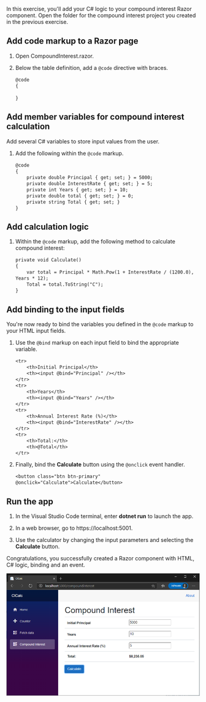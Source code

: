 In this exercise, you'll add your C# logic to your compound interest Razor component. Open the folder for the compound interest project you created in the previous exercise.

## Add code markup to a Razor page

1. Open CompoundInterest.razor.

1. Below the table definition, add a `@code` directive with braces.

    ```cshtml
    @code
    {
  
    }
    ```

## Add member variables for compound interest calculation

Add several C# variables to store input values from the user.

1. Add the following within the `@code` markup.

    ```cshtml
    @code
    {
        private double Principal { get; set; } = 5000;
        private double InterestRate { get; set; } = 5;
        private int Years { get; set; } = 10;
        private double total { get; set; } = 0;
        private string Total { get; set; }
    }
    ```

## Add calculation logic

1. Within the `@code` markup, add the following method to calculate compound interest:

    ```cshtml
    private void Calculate()
    {
        var total = Principal * Math.Pow(1 + InterestRate / (1200.0), Years * 12);
        Total = total.ToString("C");
    }
    ```

## Add binding to the input fields

You're now ready to bind the variables you defined in the `@code` markup to your HTML input fields.

1. Use the `@bind` markup on each input field to bind the appropriate variable.

    ```cshtml
    <tr>
        <th>Initial Principal</th>
        <th><input @bind="Principal" /></th>
    </tr>
    <tr>
        <th>Years</th>
        <th><input @bind="Years" /></th>
    </tr>
    <tr>
        <th>Annual Interest Rate (%)</th>
        <th><input @bind="InterestRate" /></th>
    </tr>
    <tr>
        <th>Total:</th>
        <th>@Total</th>
    </tr>
    ```

1. Finally, bind the **Calculate** button using the `@onclick` event handler.

    ```cshtml
    <button class="btn btn-primary" @onclick="Calculate">Calculate</button>
    ```

## Run the app

1. In the Visual Studio Code terminal, enter **dotnet run** to launch the app.

1. In a web browser, go to https://localhost:5001.

1. Use the calculator by changing the input parameters and selecting the **Calculate** button.

Congratulations, you successfully created a Razor component with HTML, C# logic, binding and an event.

![Screenshot showing the Blazor app running in a browser](../media/calculator-app.png)
